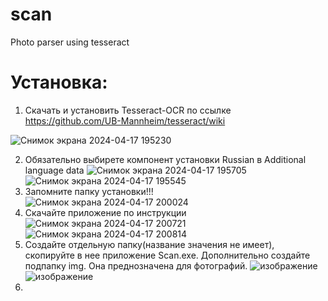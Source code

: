 # scan
 Photo parser using tesseract
# Установка:
1. Скачать и установить Tesseract-OCR по ссылке https://github.com/UB-Mannheim/tesseract/wiki

![Снимок экрана 2024-04-17 195230](https://github.com/Nutot/scan/assets/39900113/43298c3e-e8a7-4e33-be5f-394f714ab90d)

2. Обязательно выбирете компонент установки Russian в Additional language data
![Снимок экрана 2024-04-17 195705](https://github.com/Nutot/scan/assets/39900113/1d8f177a-5313-42a4-b999-b7c3fe5d3488)
![Снимок экрана 2024-04-17 195545](https://github.com/Nutot/scan/assets/39900113/dec96821-bc9a-4d44-918b-30bd4f0e0a6b)
3. Запомните папку установки!!!    
![Снимок экрана 2024-04-17 200024](https://github.com/Nutot/scan/assets/39900113/84fd74d8-0955-405d-a6fc-d84b0c3f2ae1)
4. Скачайте приложение по инструкции
![Снимок экрана 2024-04-17 200721](https://github.com/Nutot/scan/assets/39900113/267f47cc-5459-4b26-89c6-7f05f0d9f823)
![Снимок экрана 2024-04-17 200814](https://github.com/Nutot/scan/assets/39900113/f5c47676-850a-4d46-b043-368eea80360a)
5. Создайте отдельную папку(название значения не имеет), скопируйте в нее приложение Scan.exe. Дополнительно создайте подпапку img. Она преднозначена для фотографий.
 ![изображение](https://github.com/Nutot/scan/assets/39900113/d44268cb-a77b-4304-bc4a-5ffd751859ce)
![изображение](https://github.com/Nutot/scan/assets/39900113/31bd15ab-2858-44b6-8db8-371f93df5aa2)
6.
